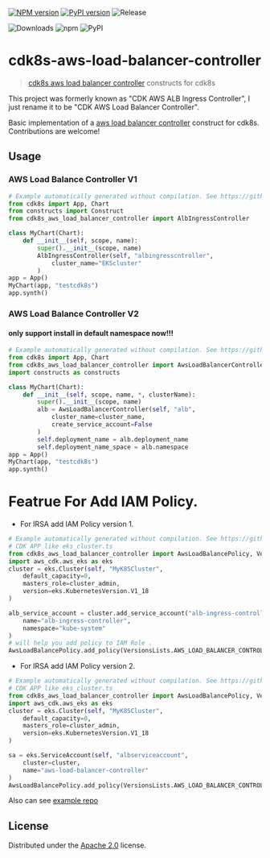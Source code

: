 [![NPM version](https://badge.fury.io/js/cdk8s-aws-load-balancer-controller.svg)](https://badge.fury.io/js/cdk8s-aws-load-balancer-controller)
[![PyPI version](https://badge.fury.io/py/cdk8s-aws-load-balancer-controller.svg)](https://badge.fury.io/py/cdk8s-aws-load-balancer-controller)
![Release](https://github.com/guan840912/cdk8s-aws-load-balancer-controller/workflows/Release/badge.svg)

![Downloads](https://img.shields.io/badge/-DOWNLOADS:-brightgreen?color=gray)
![npm](https://img.shields.io/npm/dt/cdk8s-aws-load-balancer-controller?label=npm&color=orange)
![PyPI](https://img.shields.io/pypi/dm/cdk8s-aws-load-balancer-controller?label=pypi&color=blue)

# cdk8s-aws-load-balancer-controller

> [cdk8s aws load balancer controller](https://github.com/kubernetes-sigs/aws-load-balancer-controller) constructs for cdk8s

This project was formerly known as "CDK AWS ALB Ingress Controller", I just rename it to be "CDK AWS Load Balancer Controller".

Basic implementation of a [aws load balancer controller](https://github.com/kubernetes-sigs/aws-load-balancer-controller) construct for cdk8s. Contributions are welcome!

## Usage

### AWS Load Balance Controller V1

```python
# Example automatically generated without compilation. See https://github.com/aws/jsii/issues/826
from cdk8s import App, Chart
from constructs import Construct
from cdk8s_aws_load_balancer_controller import AlbIngressController

class MyChart(Chart):
    def __init__(self, scope, name):
        super().__init__(scope, name)
        AlbIngressController(self, "albingresscntroller",
            cluster_name="EKScluster"
        )
app = App()
MyChart(app, "testcdk8s")
app.synth()
```

### AWS Load Balance Controller V2

#### only support install in default namespace now!!!

```python
# Example automatically generated without compilation. See https://github.com/aws/jsii/issues/826
from cdk8s import App, Chart
from cdk8s_aws_load_balancer_controller import AwsLoadBalancerController
import constructs as constructs

class MyChart(Chart):
    def __init__(self, scope, name, *, clusterName):
        super().__init__(scope, name)
        alb = AwsLoadBalancerController(self, "alb",
            cluster_name=cluster_name,
            create_service_account=False
        )
        self.deployment_name = alb.deployment_name
        self.deployment_name_space = alb.namespace
app = App()
MyChart(app, "testcdk8s")
app.synth()
```

# Featrue For Add IAM Policy.

* For IRSA add IAM Policy version 1.

```python
# Example automatically generated without compilation. See https://github.com/aws/jsii/issues/826
# CDK APP like eks_cluster.ts
from cdk8s_aws_load_balancer_controller import AwsLoadBalancePolicy, VersionsLists
import aws_cdk.aws_eks as eks
cluster = eks.Cluster(self, "MyK8SCluster",
    default_capacity=0,
    masters_role=cluster_admin,
    version=eks.KubernetesVersion.V1_18
)

alb_service_account = cluster.add_service_account("alb-ingress-controller",
    name="alb-ingress-controller",
    namespace="kube-system"
)
# will help you add policy to IAM Role .
AwsLoadBalancePolicy.add_policy(VersionsLists.AWS_LOAD_BALANCER_CONTROLLER_POLICY_V1, alb_service_account)
```

* For IRSA add IAM Policy version 2.

```python
# Example automatically generated without compilation. See https://github.com/aws/jsii/issues/826
# CDK APP like eks_cluster.ts
from cdk8s_aws_load_balancer_controller import AwsLoadBalancePolicy, VersionsLists
import aws_cdk.aws_eks as eks
cluster = eks.Cluster(self, "MyK8SCluster",
    default_capacity=0,
    masters_role=cluster_admin,
    version=eks.KubernetesVersion.V1_18
)

sa = eks.ServiceAccount(self, "albserviceaccount",
    cluster=cluster,
    name="aws-load-balancer-controller"
)
AwsLoadBalancePolicy.add_policy(VersionsLists.AWS_LOAD_BALANCER_CONTROLLER_POLICY_V2, sa)
```

Also can see [example repo](https://github.com/guan840912/cdk8s-cdk-example)

## License

Distributed under the [Apache 2.0](./LICENSE) license.
